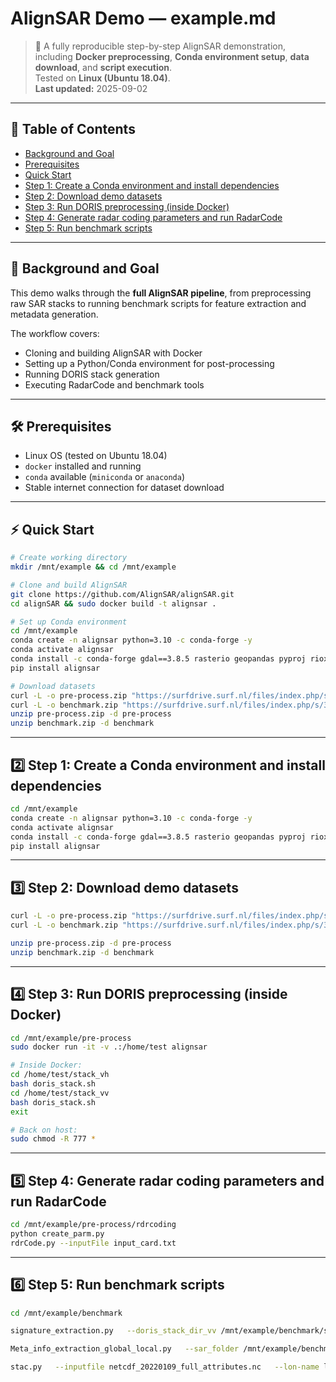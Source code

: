 # AlignSAR Demo — example.md

> 🚀 A fully reproducible step-by-step AlignSAR demonstration, including **Docker preprocessing**, **Conda environment setup**, **data download**, and **script execution**.  
> Tested on **Linux (Ubuntu 18.04)**.  
> **Last updated:** 2025-09-02

---

## 🧭 Table of Contents

- [Background and Goal](#background-and-goal)  
- [Prerequisites](#prerequisites)  
- [Quick Start](#quick-start-tldr)  
- [Step 1: Create a Conda environment and install dependencies](#step-1-create-a-conda-environment-and-install-dependencies)  
- [Step 2: Download demo datasets](#step-2-download-demo-datasets)  
- [Step 3: Run DORIS preprocessing (inside Docker)](#step-3-run-doris-preprocessing-inside-docker)  
- [Step 4: Generate radar coding parameters and run RadarCode](#step-4-generate-radar-coding-parameters-and-run-radarcode)  
- [Step 5: Run benchmark scripts](#step-5-run-benchmark-scripts)  

---

<a id="background-and-goal"></a>
## 📌 Background and Goal

This demo walks through the **full AlignSAR pipeline**, from preprocessing raw SAR stacks to running benchmark scripts for feature extraction and metadata generation.  

The workflow covers:
- Cloning and building AlignSAR with Docker
- Setting up a Python/Conda environment for post-processing
- Running DORIS stack generation
- Executing RadarCode and benchmark tools

---

<a id="prerequisites"></a>
## 🛠 Prerequisites

- Linux OS (tested on Ubuntu 18.04)
- `docker` installed and running
- `conda` available (`miniconda` or `anaconda`)
- Stable internet connection for dataset download

---

<a id="quick-start-tldr"></a>
## ⚡ Quick Start

```bash
# Create working directory
mkdir /mnt/example && cd /mnt/example

# Clone and build AlignSAR
git clone https://github.com/AlignSAR/alignSAR.git
cd alignSAR && sudo docker build -t alignsar .

# Set up Conda environment
cd /mnt/example
conda create -n alignsar python=3.10 -c conda-forge -y
conda activate alignsar
conda install -c conda-forge gdal==3.8.5 rasterio geopandas pyproj rioxarray -y
pip install alignsar

# Download datasets
curl -L -o pre-process.zip "https://surfdrive.surf.nl/files/index.php/s/TfqPqI7HTWeKCh7/download"
curl -L -o benchmark.zip "https://surfdrive.surf.nl/files/index.php/s/3J1f2m1nT4vG3eE/download"
unzip pre-process.zip -d pre-process
unzip benchmark.zip -d benchmark
```

---



<a id="step-1-create-a-conda-environment-and-install-dependencies"></a>
## 2️⃣ Step 1: Create a Conda environment and install dependencies

```bash
cd /mnt/example
conda create -n alignsar python=3.10 -c conda-forge -y
conda activate alignsar
conda install -c conda-forge gdal==3.8.5 rasterio geopandas pyproj rioxarray -y
pip install alignsar
```

---

<a id="step-2-download-demo-datasets"></a>
## 3️⃣ Step 2: Download demo datasets

```bash
curl -L -o pre-process.zip "https://surfdrive.surf.nl/files/index.php/s/TfqPqI7HTWeKCh7/download"
curl -L -o benchmark.zip "https://surfdrive.surf.nl/files/index.php/s/3J1f2m1nT4vG3eE/download"

unzip pre-process.zip -d pre-process
unzip benchmark.zip -d benchmark
```

---

<a id="step-3-run-doris-preprocessing-inside-docker"></a>
## 4️⃣ Step 3: Run DORIS preprocessing (inside Docker)

```bash
cd /mnt/example/pre-process
sudo docker run -it -v .:/home/test alignsar

# Inside Docker:
cd /home/test/stack_vh
bash doris_stack.sh
cd /home/test/stack_vv
bash doris_stack.sh
exit

# Back on host:
sudo chmod -R 777 *
```

---

<a id="step-4-generate-radar-coding-parameters-and-run-radarcode"></a>
## 5️⃣ Step 4: Generate radar coding parameters and run RadarCode

```bash
cd /mnt/example/pre-process/rdrcoding
python create_parm.py
rdrCode.py --inputFile input_card.txt
```

---

<a id="step-5-run-benchmark-scripts"></a>
## 6️⃣ Step 5: Run benchmark scripts

```bash
cd /mnt/example/benchmark

signature_extraction.py   --doris_stack_dir_vv /mnt/example/benchmark/stack_vv   --doris_stack_dir_vh /mnt/example/benchmark/stack_vh   --master_date 20220214   --crop_first_line 500   --crop_last_line 1440   --crop_first_pixel 16000   --crop_last_pixel 18350   --lines_full 2842   --pixels_full 22551   --netcdf_lines 2350   --netcdf_pixels 940   --lam_file /mnt/example/benchmark/stack_vv/lam.raw   --phi_file /mnt/example/benchmark/stack_vv/phi.raw   --sar_folder_path /mnt/example/benchmark/unzipped_SAR_data   --max_images 30

Meta_info_extraction_global_local.py   --sar_folder /mnt/example/benchmark/unzipped_SAR_data/   --folder_num 0   --xml_num 0   --lon_max 6.6342616   --lon_min 6.4574795   --lat_max 53.12726   --lat_min 53.12726   --master_date 20220214   --crp_list '[500, 1440, 16000, 18350]'

stac.py   --inputfile netcdf_20220109_full_attributes.nc   --lon-name lon.tif   --lat-name lat.tif   --num-x 10   --num-y 10
```
